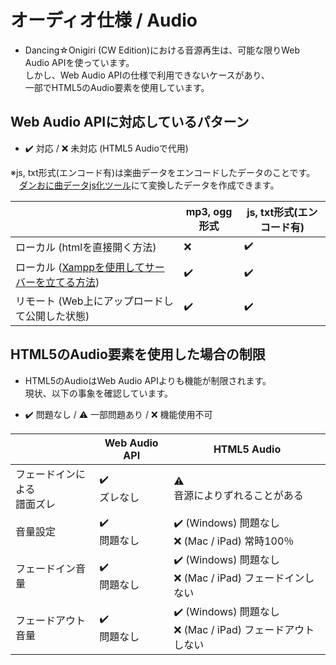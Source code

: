 # オーディオ仕様 / Audio
- Dancing☆Onigiri (CW Edition)における音源再生は、可能な限りWeb Audio APIを使っています。  
しかし、Web Audio APIの仕様で利用できないケースがあり、  
一部でHTML5のAudio要素を使用しています。

## Web Audio APIに対応しているパターン
- :heavy_check_mark: 対応 / :x: 未対応 (HTML5 Audioで代用)

※js, txt形式(エンコード有)は楽曲データをエンコードしたデータのことです。  
　[ダンおに曲データjs化ツール](https://github.com/suzme/danoni-base64)にて変換したデータを作成できます。

|    |mp3, ogg形式|js, txt形式(エンコード有)|
|----|----|----|
|ローカル (htmlを直接開く方法)|:x:|:heavy_check_mark:|
|ローカル ([Xamppを使用してサーバーを立てる方法](HowToLocalPlay#a-ローカルサーバーを立てる))|:heavy_check_mark:|:heavy_check_mark:|
|リモート (Web上にアップロードして公開した状態)|:heavy_check_mark:|:heavy_check_mark:|

## HTML5のAudio要素を使用した場合の制限
- HTML5のAudioはWeb Audio APIよりも機能が制限されます。  
現状、以下の事象を確認しています。

- :heavy_check_mark: 問題なし / :warning: 一部問題あり / :x: 機能使用不可

||Web Audio API|HTML5 Audio|
|----|----|----|
|フェードインによる<br>譜面ズレ|:heavy_check_mark:<br>ズレなし|:warning:<br>音源によりずれることがある|
|音量設定|:heavy_check_mark:<br>問題なし|:heavy_check_mark: (Windows) 問題なし<br>:x: (Mac / iPad) 常時100％|
|フェードイン音量|:heavy_check_mark:<br>問題なし|:heavy_check_mark: (Windows) 問題なし<br>:x: (Mac / iPad) フェードインしない|
|フェードアウト音量|:heavy_check_mark:<br>問題なし|:heavy_check_mark: (Windows) 問題なし<br>:x: (Mac / iPad) フェードアウトしない|